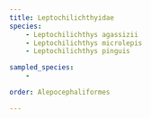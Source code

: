 ```yaml
---
title: Leptochilichthyidae
species:
    - Leptochilichthys agassizii
    - Leptochilichthys microlepis
    - Leptochilichthys pinguis

sampled_species:
    - 

order: Alepocephaliformes

---
```

